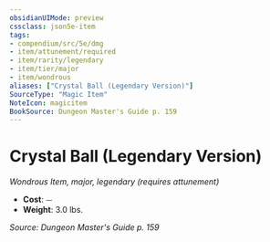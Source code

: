 ```yaml
---
obsidianUIMode: preview
cssclass: json5e-item
tags:
- compendium/src/5e/dmg
- item/attunement/required
- item/rarity/legendary
- item/tier/major
- item/wondrous
aliases: ["Crystal Ball (Legendary Version)"]
SourceType: "Magic Item"
NoteIcon: magicitem
BookSource: Dungeon Master's Guide p. 159
---
```

# Crystal Ball (Legendary Version)
*Wondrous Item, major, legendary (requires attunement)*  

- **Cost**: ⏤
- **Weight**: 3.0 lbs.

*Source: Dungeon Master's Guide p. 159*